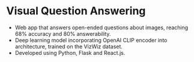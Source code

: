 # Visual Question Answering
  - Web app that answers open-ended questions about images, reaching 68% accuracy and 80% answerability.
  - Deep learning model incorporating OpenAI CLIP encoder into architecture, trained on the VizWiz dataset.
  - Developed using Python, Flask and React.js.
